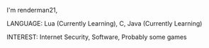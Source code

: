 I'm renderman21, 

LANGUAGE: Lua (Currently Learning), C, Java (Currently Learning)

INTEREST: Internet Security, Software, Probably some games

